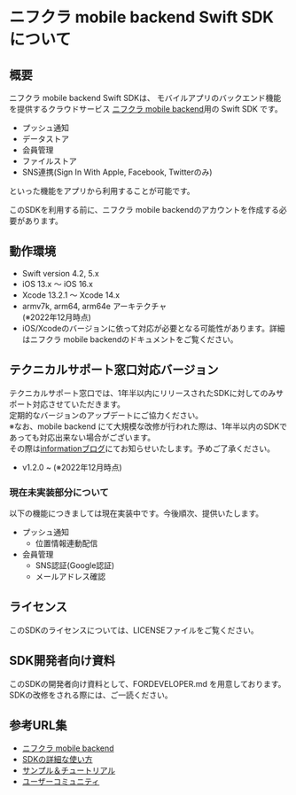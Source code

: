 # ニフクラ mobile backend Swift SDKについて

## 概要

ニフクラ mobile backend Swift SDKは、
モバイルアプリのバックエンド機能を提供するクラウドサービス
[ニフクラ mobile backend](https://mbaas.nifcloud.com)用の Swift SDK です。

- プッシュ通知
- データストア
- 会員管理
- ファイルストア
- SNS連携(Sign In With Apple, Facebook, Twitterのみ)

といった機能をアプリから利用することが可能です。

このSDKを利用する前に、ニフクラ mobile backendのアカウントを作成する必要があります。

## 動作環境
- Swift version 4.2, 5.x
- iOS 13.x ～ iOS 16.x
- Xcode 13.2.1 〜 Xcode 14.x
- armv7k, arm64, arm64e アーキテクチャ  
(※2022年12月時点)  
- iOS/Xcodeのバージョンに依って対応が必要となる可能性があります。詳細はニフクラ mobile backendのドキュメントをご覧ください。

## テクニカルサポート窓口対応バージョン

テクニカルサポート窓口では、1年半以内にリリースされたSDKに対してのみサポート対応させていただきます。<br>
定期的なバージョンのアップデートにご協力ください。<br>
※なお、mobile backend にて大規模な改修が行われた際は、1年半以内のSDKであっても対応出来ない場合がございます。<br>
その際は[informationブログ](https://mbaas.nifcloud.com/info/)にてお知らせいたします。予めご了承ください。

- v1.2.0 ~ (※2022年12月時点)

### 現在未実装部分について

以下の機能につきましては現在実装中です。今後順次、提供いたします。

* プッシュ通知
  * 位置情報連動配信
* 会員管理
  * SNS認証(Google認証)
  * メールアドレス確認

## ライセンス

このSDKのライセンスについては、LICENSEファイルをご覧ください。

## SDK開発者向け資料

このSDKの開発者向け資料として、FORDEVELOPER.md を用意しております。
SDKの改修をされる際には、ご一読ください。

## 参考URL集

- [ニフクラ mobile backend](https://mbaas.nifcloud.com/)
- [SDKの詳細な使い方](https://mbaas.nifcloud.com/doc/current/)
- [サンプル＆チュートリアル](https://mbaas.nifcloud.com/doc/current/tutorial/tutorial_swift.html)
- [ユーザーコミュニティ](https://github.com/NIFCLOUD-mbaas/UserCommunity)
